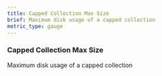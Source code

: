 ```yaml
---
title: Capped Collection Max Size
brief: Maximum disk usage of a capped collection
metric_type: gauge
---
```


### Capped Collection Max Size

Maximum disk usage of a capped collection
